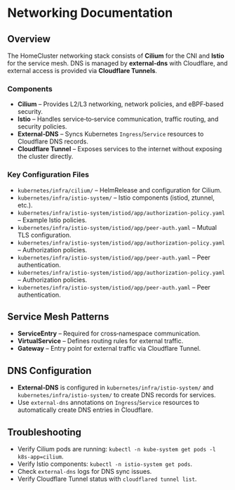 # Networking Documentation

## Overview
The HomeCluster networking stack consists of **Cilium** for the CNI and **Istio** for the service mesh. DNS is managed by **external‑dns** with Cloudflare, and external access is provided via **Cloudflare Tunnels**.

### Components
- **Cilium** – Provides L2/L3 networking, network policies, and eBPF‑based security.
- **Istio** – Handles service‑to‑service communication, traffic routing, and security policies.
- **External‑DNS** – Syncs Kubernetes `Ingress`/`Service` resources to Cloudflare DNS records.
- **Cloudflare Tunnel** – Exposes services to the internet without exposing the cluster directly.

### Key Configuration Files
- `kubernetes/infra/cilium/` – HelmRelease and configuration for Cilium.
- `kubernetes/infra/istio-system/` – Istio components (istiod, ztunnel, etc.).
- `kubernetes/infra/istio-system/istiod/app/authorization-policy.yaml` – Example Istio policies.
- `kubernetes/infra/istio-system/istiod/app/peer-auth.yaml` – Mutual TLS configuration.
- `kubernetes/infra/istio-system/istiod/app/authorization-policy.yaml` – Authorization policies.
- `kubernetes/infra/istio-system/istiod/app/peer-auth.yaml` – Peer authentication.
- `kubernetes/infra/istio-system/istiod/app/authorization-policy.yaml` – Authorization policies.
- `kubernetes/infra/istio-system/istiod/app/peer-auth.yaml` – Peer authentication.

## Service Mesh Patterns
- **ServiceEntry** – Required for cross‑namespace communication.
- **VirtualService** – Defines routing rules for external traffic.
- **Gateway** – Entry point for external traffic via Cloudflare Tunnel.

## DNS Configuration
- **External‑DNS** is configured in `kubernetes/infra/istio-system/` and `kubernetes/infra/istio-system/` to create DNS records for services.
- Use `external-dns` annotations on `Ingress`/`Service` resources to automatically create DNS entries in Cloudflare.

## Troubleshooting
- Verify Cilium pods are running: `kubectl -n kube-system get pods -l k8s-app=cilium`.
- Verify Istio components: `kubectl -n istio-system get pods`.
- Check `external-dns` logs for DNS sync issues.
- Verify Cloudflare Tunnel status with `cloudflared tunnel list`.
